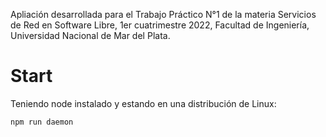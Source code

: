 Apliación desarrollada para el Trabajo Práctico N°1 de la materia Servicios de Red en Software Libre, 1er cuatrimestre 2022, Facultad de Ingeniería, Universidad Nacional de Mar del Plata.

# Start
Teniendo node instalado y estando en una distribución de Linux:

```sh
npm run daemon     
```

